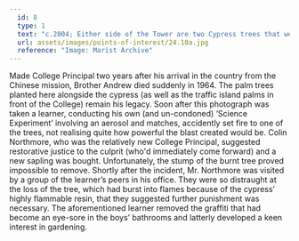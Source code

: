 ```yaml
---
  id: 8
  type: 1
  text: "c.2004; Either side of the Tower are two Cypress trees that were planted in the 1950s by Brother Andrew."
  url: assets/images/points-of-interest/24.10a.jpg
  reference: "Image: Marist Archive"
---
```

Made College Principal two years after his arrival in the country from the Chinese mission, Brother Andrew died suddenly in 1964. The palm trees planted here alongside the cypress (as well as the traffic island palms in front of the College) remain his legacy. Soon after this photograph was taken a learner, conducting his own (and un-condoned) ‘Science Experiment’ involving an aerosol and matches, accidently set fire to one of the trees, not realising quite how powerful the blast created would be. Colin Northmore, who was the relatively new College Principal, suggested restorative justice to the culprit (who'd immediately come forward) and a new sapling was bought. Unfortunately, the stump of the burnt tree proved impossible to remove. Shortly after the incident, Mr. Northmore was visited by a group of the learner’s peers in his office. They were so distraught at the loss of the tree, which had burst into flames because of the cypress’ highly flammable resin, that they suggested further punishment was necessary. The aforementioned learner removed the graffiti that had become an eye-sore in the boys’ bathrooms and latterly developed a keen interest in gardening. 
